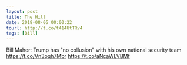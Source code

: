 ```yaml
---
layout: post
title: The Hill
date: 2018-08-05 00:00:22
tourl: http://t.co/t414UtTRv4
tags: [Bill]
---
```

Bill Maher: Trump has "no collusion" with his own national security team https://t.co/Vn3oqh7Mbr https://t.co/aNcaWLVBMf